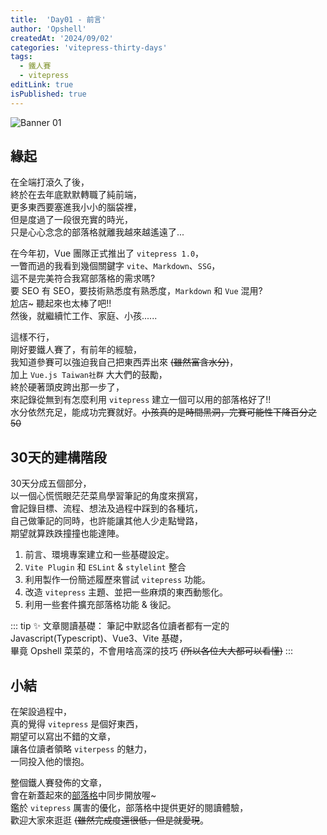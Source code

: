 ```yaml
---
title:  'Day01 - 前言'
author: 'Opshell'
createdAt: '2024/09/02'
categories: 'vitepress-thirty-days'
tags:
  - 鐵人賽
  - vitepress
editLink: true
isPublished: true
---
```


![Banner 01](https://ithelp.ithome.com.tw/upload/images/20240902/20109918l3iLJ7f009.png)

## 緣起
在全端打滾久了後，<br />
終於在去年底默默轉職了純前端，<br />
更多東西要塞進我小小的腦袋裡，<br />
但是度過了一段很充實的時光，<br />
只是心心念念的部落格就離我越來越遙遠了...

在今年初，Vue 團隊正式推出了 `vitepress 1.0`，<br />
一瞥而過的我看到幾個關鍵字 `vite`、`Markdown`、`SSG`，<br />
這不是完美符合我寫部落格的需求嗎?<br />
要 SEO 有 SEO，要技術熟悉度有熟悉度，`Markdown` 和 `Vue` 混用?<br />
尬店~ 聽起來也太棒了吧!!<br />
然後，就繼續忙工作、家庭、小孩......<br />

這樣不行，<br />
剛好要鐵人賽了，有前年的經驗，<br />
我知道參賽可以強迫我自己把東西弄出來 ~~(雖然富含水分)~~，<br />
加上 `Vue.js Taiwan社群` 大大們的鼓勵，<br />
終於硬著頭皮跨出那一步了，<br />
來記錄從無到有怎麼利用 `vitepress` 建立一個可以用的部落格好了!!<br />
水分依然充足，能成功完賽就好。~~小孩真的是時間黑洞，完賽可能性下降百分之50~~

## 30天的建構階段
30天分成五個部分，<br />
以一個心慌慌眼茫茫菜鳥學習筆記的角度來撰寫，<br />
會記錄目標、流程、想法及過程中踩到的各種坑，<br />
自己做筆記的同時，也許能讓其他人少走點彎路，<br />
期望就算跌跌撞撞也能達陣。

1. 前言、環境專案建立和一些基礎設定。
2. `Vite Plugin` 和 `ESLint` & `stylelint` 整合
3. 利用製作一份簡述履歷來嘗試 `vitepress` 功能。
4. 改造 `vitepress` 主題、並把一些麻煩的東西動態化。
5. 利用一些套件擴充部落格功能 & 後記。

::: tip ✨️ 文章閱讀基礎：
筆記中默認各位讀者都有一定的 Javascript(Typescript)、Vue3、Vite 基礎，<br />
畢竟 Opshell 菜菜的，不會用啥高深的技巧 ~~(所以各位大大都可以看懂)~~
:::

## 小結
在架設過程中，<br />
真的覺得 `vitepress` 是個好東西，<br />
期望可以寫出不錯的文章，<br />
讓各位讀者領略 `viterpess` 的魅力，<br />
一同投入他的懷抱。

整個鐵人賽發佈的文章，<br />
會在新蓋起來的[部落格](https://opshell.github.io/)中同步開放喔~<br />
鑑於 `vitepress` 厲害的優化，部落格中提供更好的閱讀體驗，<br />
歡迎大家來逛逛 ~~(雖然完成度還很低，但是就愛現~~。
